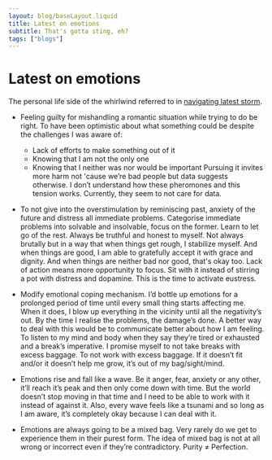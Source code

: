 ```yaml
---
layout: blog/baseLayout.liquid
title: Latest on emotions
subtitle: That's gotta sting, eh?
tags: ["blogs"]
---
```


# Latest on emotions

The personal life side of the whirlwind referred to in [navigating latest storm](../navigating-latest-storm/).

- Feeling guilty for mishandling a romantic situation while trying to do be right. To have been optimistic about what something could be despite the challenges I was aware of:

  - Lack of efforts to make something out of it
  - Knowing that I am not the only one
  - Knowing that I neither was nor would be important
    Pursuing it invites more harm not 'cause we’re bad people but data suggests otherwise. I don’t understand how these pheromones and this tension works. Currently, they seem to not care for data.

- To not give into the overstimulation by reminiscing past, anxiety of the future and distress all immediate problems. Categorise immediate problems into solvable and insolvable, focus on the former. Learn to let go of the rest. Always be truthful and honest to myself. Not always brutally but in a way that when things get rough, I stabilize myself. And when things are good, I am able to gratefully accept it with grace and dignity. And when things are neither bad nor good, that's okay too. Lack of action means more opportunity to focus. Sit with it instead of stirring a pot with distress and dopamine. This is the time to activate eustress.

- Modify emotional coping mechanism. I’d bottle up emotions for a prolonged period of time until every small thing starts affecting me. When it does, I blow up everything in the vicinity until all the negativity’s out. By the time I realise the problems, the damage’s done. A better way to deal with this would be to communicate better about how I am feeling. To listen to my mind and body when they say they’re tired or exhausted and a break’s imperative. I promise myself to not take breaks with excess baggage. To not work with excess baggage. If it doesn’t fit and/or it doesn’t help me grow, it’s out of my bag/sight/mind.

- Emotions rise and fall like a wave. Be it anger, fear, anxiety or any other, it’ll reach it’s peak and then only come down with time. But the world doesn’t stop moving in that time and I need to be able to work with it instead of against it. Also, every wave feels like a tsunami and so long as I am aware, it’s completely okay because I can deal with it.

- Emotions are always going to be a mixed bag. Very rarely do we get to experience them in their purest form. The idea of mixed bag is not at all wrong or incorrect even if they’re contradictory. Purity ≠ Perfection.
